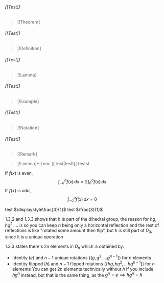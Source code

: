 ###### [[Test]]
> [!Theorem] 

###### [[Test]]
> [!Definition] 
###### [[Test]]
> [!Lemma]
###### [[Test]]
> [!Example]
###### [[Test]]
> [!Notation]
###### [[Test]]
> [!Remark]

> [!Lemma]+ Lem: [[Test|testt]]
> testst



If $f(x)$ is even,
$$\int_{-a}^{a} f(x) \, dx = 2\int_{0}^{a} f(x) \, dx  $$
If $f(x)$ is odd,
$$\int_{-a}^{a} f(x) \, dx = 0  $$


test $\displaystyle\frac{3}{1}$
test $\frac{3}{1}$

1.3.2 and 1.3.3 shows that $h$ is part of the dihedral group, the reason for $hg, hg^{2},\dots$ is so you can keep $h$ being only a horizontal reflection and the rest of reflections is like "rotated some amount then flip", but $h$ is still part of $D_{3}$, since it is a unique operation

1.3.3 states there's $2n$ elements in $D_{n}$ which is obtained by:
- Identity ($e$) and $n-1$ unique rotations ($\{g,g^{2},\dots g^{n-1}\}$) for $n$ elements
- Identity flipped ($h$) and $n-1$ flipped rotations ($\{hg,hg^{2},\dots hg^{n-1}\}$) for $n$ elements
You can get $2n$ elements technically without $h$ if you include $hg^n$ instead, but that is the same thing, as the $g^n=e\implies hg^n=h$